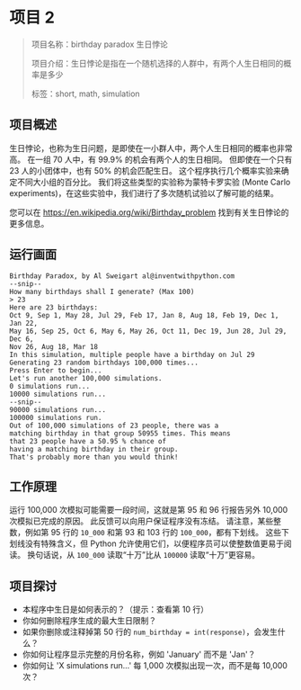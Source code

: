 # 项目 2

> 项目名称：birthday paradox 生日悖论
> 
> 项目介绍：生日悖论是指在一个随机选择的人群中，有两个人生日相同的概率是多少
> 
> 标签：short, math, simulation

## 项目概述

生日悖论，也称为生日问题，是即使在一小群人中，两个人生日相同的概率也非常高。 在一组 70 人中，有 99.9% 的机会有两个人的生日相同。 但即使在一个只有 23 人的小团体中，也有 50% 的机会匹配生日。 这个程序执行几个概率实验来确定不同大小组的百分比。 我们将这些类型的实验称为蒙特卡罗实验 (Monte Carlo experiments)，在这些实验中，我们进行了多次随机试验以了解可能的结果。

您可以在 https://en.wikipedia.org/wiki/Birthday_problem 找到有关生日悖论的更多信息。

## 运行画面

```
Birthday Paradox, by Al Sweigart al@inventwithpython.com
--snip--
How many birthdays shall I generate? (Max 100)
> 23
Here are 23 birthdays:
Oct 9, Sep 1, May 28, Jul 29, Feb 17, Jan 8, Aug 18, Feb 19, Dec 1, Jan 22,
May 16, Sep 25, Oct 6, May 6, May 26, Oct 11, Dec 19, Jun 28, Jul 29, Dec 6,
Nov 26, Aug 18, Mar 18
In this simulation, multiple people have a birthday on Jul 29
Generating 23 random birthdays 100,000 times...
Press Enter to begin...
Let's run another 100,000 simulations.
0 simulations run...
10000 simulations run...
--snip--
90000 simulations run...
100000 simulations run.
Out of 100,000 simulations of 23 people, there was a
matching birthday in that group 50955 times. This means
that 23 people have a 50.95 % chance of
having a matching birthday in their group.
That's probably more than you would think!
```

## 工作原理

运行 100,000 次模拟可能需要一段时间，这就是第 95 和 96 行报告另外 10,000 次模拟已完成的原因。 此反馈可以向用户保证程序没有冻结。 请注意，某些整数，例如第 95 行的 `10_000` 和第 93 和 103 行的 `100_000`，都有下划线。 这些下划线没有特殊含义，但 Python 允许使用它们，以便程序员可以使整数值更易于阅读。 换句话说，从 `100_000` 读取“十万”比从 `100000` 读取“十万”更容易。

## 项目探讨

- 本程序中生日是如何表示的？（提示：查看第 10 行）
- 你如何删除程序生成的最大生日限制？
- 如果你删除或注释掉第 50 行的 `num_birthday = int(response)`，会发生什么？
- 你如何让程序显示完整的月份名称，例如 'January' 而不是 'Jan'？
- 你如何让 'X simulations run...' 每 1,000 次模拟出现一次，而不是每 10,000 次？
